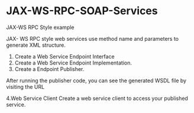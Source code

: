 # JAX-WS-RPC-SOAP-Services
  
JAX-WS RPC Style example

JAX- WS RPC style web services use method name and parameters to generate XML structure.
1. Create a Web Service Endpoint Interface 
2. Create a Web Service Endpoint Implementation.
3. Create a Endpoint Publisher.

After running the publisher code, you can see the generated WSDL file by visiting the URL

4.Web Service Client
Create a web service client to access your published service.
